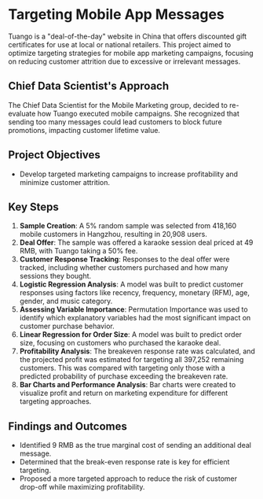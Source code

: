 # Targeting Mobile App Messages

Tuango is a "deal-of-the-day" website in China that offers discounted gift certificates for use at local or national retailers. This project aimed to optimize targeting strategies for mobile app marketing campaigns, focusing on reducing customer attrition due to excessive or irrelevant messages.

## Chief Data Scientist's Approach
The Chief Data Scientist for the Mobile Marketing group, decided to re-evaluate how Tuango executed mobile campaigns. She recognized that sending too many messages could lead customers to block future promotions, impacting customer lifetime value.

## Project Objectives
- Develop targeted marketing campaigns to increase profitability and minimize customer attrition.

## Key Steps
1. **Sample Creation**: A 5% random sample was selected from 418,160 mobile customers in Hangzhou, resulting in 20,908 users.
2. **Deal Offer**: The sample was offered a karaoke session deal priced at 49 RMB, with Tuango taking a 50% fee.
3. **Customer Response Tracking**: Responses to the deal offer were tracked, including whether customers purchased and how many sessions they bought.
4. **Logistic Regression Analysis**: A model was built to predict customer responses using factors like recency, frequency, monetary (RFM), age, gender, and music category.
5. **Assessing Variable Importance**: Permutation Importance was used to identify which explanatory variables had the most significant impact on customer purchase behavior.
6. **Linear Regression for Order Size**: A model was built to predict order size, focusing on customers who purchased the karaoke deal.
7. **Profitability Analysis**: The breakeven response rate was calculated, and the projected profit was estimated for targeting all 397,252 remaining customers. This was compared with targeting only those with a predicted probability of purchase exceeding the breakeven rate.
8. **Bar Charts and Performance Analysis**: Bar charts were created to visualize profit and return on marketing expenditure for different targeting approaches.

## Findings and Outcomes
- Identified 9 RMB as the true marginal cost of sending an additional deal message.
- Determined that the break-even response rate is key for efficient targeting.
- Proposed a more targeted approach to reduce the risk of customer drop-off while maximizing profitability.

